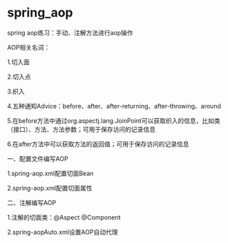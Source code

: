 # spring_aop
spring aop练习：手动、注解方法进行aop操作

AOP相关名词：

1.切入面

2.切入点

3.织入

4.五种通知Advice：before、after、after-returning、after-throwing、around

5.在before方法中通过org.aspectj.lang.JoinPoint可以获取织入的信息，比如类（接口）、方法、方法参数；可用于保存访问的记录信息

6.在after方法中可以获取方法的返回值；可用于保存访问的记录信息

一、配置文件编写AOP

1.spring-aop.xml配置切面Bean

2.spring-aop.xml配置切面属性

二、注解编写AOP

1.注解的切面类：@Aspect @Component

2.spring-aopAuto.xml设置AOP自动代理
